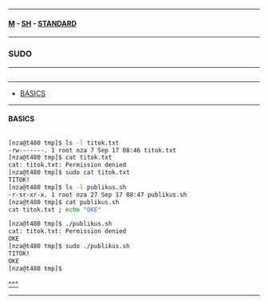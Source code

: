 
---

#### [M](https://github.com/ttltrk/TTT/blob/master/menu.md) - [SH](https://github.com/ttltrk/TTT/blob/master/SH/SH.md) - [STANDARD](https://github.com/ttltrk/TTT/blob/master/SH/STANDARD/STANDARD.md)

---

### SUDO

---

```

```

---

* [BASICS](#BASICS)

---

#### BASICS

```

```

```sh
[nza@t480 tmp]$ ls -l titok.txt
-rw-------. 1 root nza 7 Sep 17 08:46 titok.txt
[nza@t480 tmp]$ cat titok.txt
cat: titok.txt: Permission denied
[nza@t480 tmp]$ sudo cat titok.txt
TITOK!
[nza@t480 tmp]$ ls -l publikus.sh
-r-sr-xr-x. 1 root nza 27 Sep 17 08:47 publikus.sh
[nza@t480 tmp]$ cat publikus.sh
cat titok.txt ; echo "OKE"

[nza@t480 tmp]$ ./publikus.sh
cat: titok.txt: Permission denied
OKE
[nza@t480 tmp]$ sudo ./publikus.sh
TITOK!
OKE
[nza@t480 tmp]$ 
```

[^^^](#CHGRP)

---
